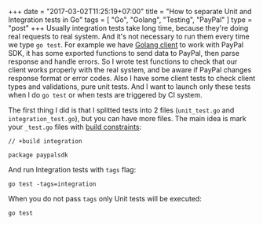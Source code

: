 +++
date = "2017-03-02T11:25:19+07:00"
title = "How to separate Unit and Integration tests in Go"
tags = [ "Go", "Golang", "Testing", "PayPal" ]
type = "post"
+++
Usually integration tests take long time, because they're doing real requests to real system. And it's not necessary to run them every time we type `go test`. For example we have [Golang client](https://github.com/logpacker/PayPal-Go-SDK) to work with PayPal SDK, it has some exported functions to send data to PayPal, then parse response and handle errors. So I wrote test functions to check that our client works properly with the real system, and be aware if PayPal changes response format or error codes. Also I have some client tests to check client types and validations, pure unit tests. And I want to launch only these tests when I do `go test` or when tests are triggered by CI system.

The first thing I did is that I splitted tests into 2 files (`unit_test.go` and `integration_test.go`), but you can have more files. The main idea is mark your `_test.go` files with [build constraints](https://golang.org/pkg/go/build/#hdr-Build_Constraints):

```
// +build integration

package paypalsdk
```

And run Integration tests with `tags` flag:
```
go test -tags=integration
```

When you do not pass `tags` only Unit tests will be executed:
```
go test
```
